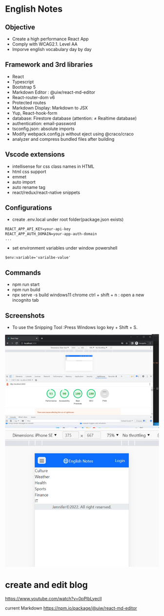 # English Notes

## Objective

- Create a high performance React App
- Comply with WCAG2.1. Level AA
- Imporve english vocabulary day by day

## Framework and 3rd libraries

- React
- Typescript
- Bootstrap 5
- Markdown Editor : @uiw/react-md-editor
- React-router-dom v6
- Protected routes
- Markdown Display: Markdown to JSX
- Yup, React-hook-form
- database: Firestore database (attention: ≠ Realtime database)
- authentication: email-password
- tsconfig.json: absolute imports
- Modify webpack.config.js without eject using @craco/craco
- analyzer and compress bundled files after building

## Vscode extensions

- intellisense for css class names in HTML
- html css support
- emmet
- auto import
- auto rename tag
- react/redux/react-native snippets

## Configurations

- create .env.local under root folder(package.json exists)

```
REACT_APP_API_KEY=your-api-key
REACT_APP_AUTH_DOMAIN=your-app-auth-domain
...
```

- set environment variables under window powershell

```
$env:variable='varialbe-value'
```

## Commands

- npm run start
- npm run build
- npx serve -s build
  windows11 chrome ctrl + shift + n : open a new incognito tab

## Screenshots

- To use the Snipping Tool :Press Windows logo key + Shift + S.

![Lighthouse Score](./public/performance1.jpg)
![small-screen](./public/small-screen.jpg)

# create and edit blog

https://www.youtube.com/watch?v=0pPlbLyeclI

current Markdown
https://npm.io/package/@uiw/react-md-editor
